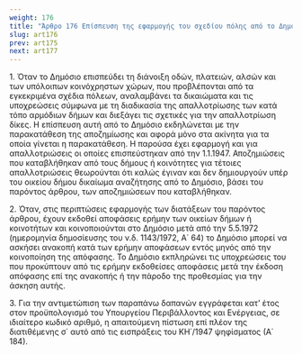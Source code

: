 ```yaml
---
weight: 176
title: "Άρθρο 176 Επίσπευση της εφαρμογής του σχεδίου πόλης από το Δημόσιο"
slug: art176
prev: art175
next: art177
---
```


1\. Όταν το Δημόσιο επισπεύδει τη διάνοιξη οδών, πλατειών, αλσών και των υπόλοιπων κοινόχρηστων χώρων, που προβλέπονται από τα εγκεκριμένα σχέδια πόλεων, αναλαμβάνει τα δικαιώματα και τις υποχρεώσεις σύμφωνα με τη διαδικασία της απαλλοτρίωσης των κατά τόπο αρμόδιων δήμων και διεξάγει τις σχετικές για την απαλλοτρίωση δίκες. Η επίσπευση αυτή από το Δημόσιο εκδηλώνεται με την παρακατάθεση της αποζημίωσης και αφορά μόνο στα ακίνητα για τα οποία γίνεται η παρακατάθεση. Η παρούσα έχει εφαρμογή και για απαλλοτριώσεις οι οποίες επισπεύστηκαν από την 1.1.1947. Αποζημιώσεις που καταβλήθηκαν από τους δήμους ή κοινότητες για τέτοιες απαλλοτριώσεις θεωρούνται ότι καλώς έγιναν και δεν δημιουργούν υπέρ του οικείου δήμου δικαίωμα αναζήτησης από το Δημόσιο, βάσει του παρόντος άρθρου, των αποζημιώσεων που καταβλήθηκαν.

2\. Όταν, στις περιπτώσεις εφαρμογής των διατάξεων του παρόντος άρθρου, έχουν εκδοθεί αποφάσεις ερήμην των οικείων δήμων ή κοινοτήτων και κοινοποιούνται στο Δημόσιο μετά από την 5.5.1972 (ημερομηνία δημοσίευσης του ν.δ. 1143/1972, Α΄ 64) το Δημόσιο μπορεί να ασκήσει ανακοπή κατά των ερήμην αποφάσεων εντός μηνός από την κοινοποίηση της απόφασης. Το Δημόσιο εκπληρώνει τις υποχρεώσεις του που προκύπτουν από τις ερήμην εκδοθείσες αποφάσεις μετά την έκδοση απόφασης επί της ανακοπής ή την πάροδο της προθεσμίας για την άσκηση αυτής.

3\. Για την αντιμετώπιση των παραπάνω δαπανών εγγράφεται κατ’ έτος στον προϋπολογισμό του Υπουργείου Περιβάλλοντος και Ενέργειας, σε ιδιαίτερο κωδικό αριθμό, η απαιτούμενη πίστωση επί πλέον της διατιθέμενης σ΄ αυτό από τις εισπράξεις του ΚΗ΄/1947 ψηφίσματος (Α΄ 184).


